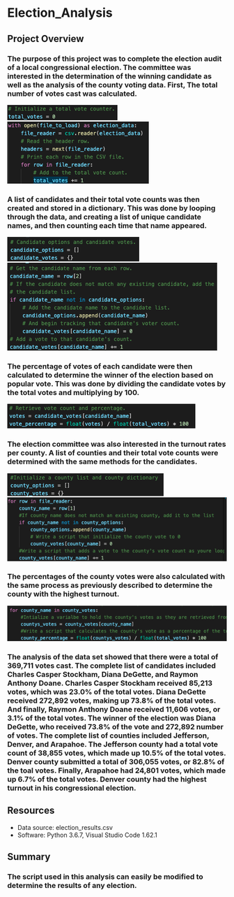 # Election_Analysis

## Project Overview
### The purpose of this project was to complete the election audit of a local congressional election. The committee was interested in the determination of the winning candidate as well as the analysis of the county voting data. First, The total number of votes cast was calculated.
![text](https://github.com/carrotdip/election-analysis/blob/85572a51651c6850fecee412fd204709fa1536f6/Screen%20Shot%202021-11-12%20at%209.27.58%20PM.png)\
![text](https://github.com/carrotdip/election-analysis/blob/85572a51651c6850fecee412fd204709fa1536f6/Screen%20Shot%202021-11-12%20at%209.28.09%20PM.png)
### A list of candidates and their total vote counts was then created and stored in a dictionary. This was done by looping through the data, and creating a list of unique candidate names, and then counting each time that name appeared. 
![text](https://github.com/carrotdip/election-analysis/blob/ef125b66d415657d65b68664b46a37c69f6b9588/Screen%20Shot%202021-11-12%20at%209.33.16%20PM.png)\
![text](https://github.com/carrotdip/election-analysis/blob/ef125b66d415657d65b68664b46a37c69f6b9588/Screen%20Shot%202021-11-12%20at%209.33.36%20PM.png)
### The percentage of votes of each candidate were then calculated to determine the winner of the election based on popular vote. This was done by dividing the candidate votes by the total votes and multiplying by 100.
![text](https://github.com/carrotdip/election-analysis/blob/37140435c493d1d53831c80585c843991c228976/Screen%20Shot%202021-11-12%20at%209.36.02%20PM.png)
### The election committee was also interested in the turnout rates per county. A list of counties and their total vote counts were determined with the same methods for the candidates. 
![text](https://github.com/carrotdip/election-analysis/blob/a41f4b02774aa1226af08ec0a8ba579e3b50bf04/Screen%20Shot%202021-11-12%20at%209.37.33%20PM.png)\
![text](https://github.com/carrotdip/election-analysis/blob/a41f4b02774aa1226af08ec0a8ba579e3b50bf04/Screen%20Shot%202021-11-12%20at%209.37.45%20PM.png)
### The percentages of the county votes were also calculated with the same process as previously described to determine the county with the highest turnout.
![text](https://github.com/carrotdip/election-analysis/blob/076347881ad2d17832e96a41168d07ee5ce7bcb0/Screen%20Shot%202021-11-12%20at%209.39.38%20PM.png)
### The analysis of the data set showed that there were a total of 369,711 votes cast. The complete list of candidates included Charles Casper Stockham, Diana DeGette, and Raymon Anthony Doane. Charles Casper Stockham received 85,213 votes, which was 23.0% of the total votes. Diana DeGette received 272,892 votes, making up 73.8% of the total votes. And finally, Raymon Anthony Doane received 11,606 votes, or 3.1% of the total votes. The winner of the election was Diana DeGette, who received 73.8% of the vote and 272,892 number of votes. The complete list of counties included Jefferson, Denver, and Arapahoe. The Jefferson county had a total vote count of 38,855 votes, which made up 10.5% of the total votes. Denver county submitted a total of 306,055 votes, or 82.8% of the toal votes. Finally, Arapahoe had 24,801 votes, which made up 6.7% of the total votes. Denver county had the highest turnout in his congressional election.

## Resources
- Data source: election_results.csv
- Software: Python 3.6.7, Visual Studio Code 1.62.1

## Summary
### The script used in this analysis can easily be modified to determine the results of any election. 
